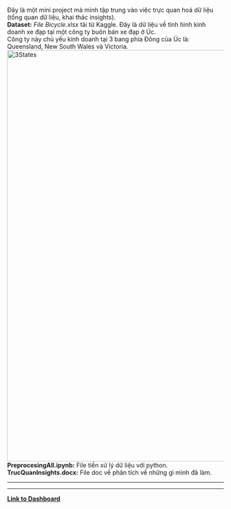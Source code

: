 Đây là một mini project mà mình tập trung vào việc trực quan hoá dữ liệu (tổng quan dữ liệu, khai thác insights).<br>
**Dataset:** *File Bicycle.xlsx* tải từ Kaggle. Đây là dữ liệu về tình hình kinh doanh xe đạp tại một công ty buôn bán xe đạp ở Úc.<br>
Công ty này chủ yếu kinh doanh tại 3 bang phía Đông của Úc là: Queensland, New South Wales và Victoria.
<img width="957" alt="3States" src="https://user-images.githubusercontent.com/86181500/236387812-65fd4e92-24bb-4746-b942-44f9a3aae84e.png">
**PreprocesingAll.ipynb:** File tiền xử lý dữ liệu với python.<br>
**TrucQuanInsights.docx:** File doc về phân tích về những gì mình đã làm.

---
---
[**Link to Dashboard**](https://public.tableau.com/app/profile/phan.cong.hieu/viz/BicycleSalesDashboard_16688177659690/Overview)
